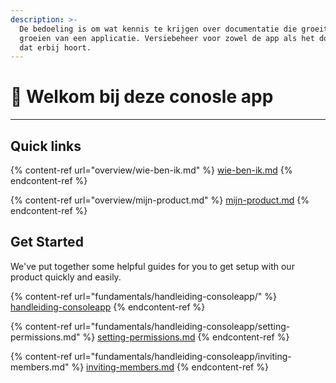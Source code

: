 ```yaml
---
description: >-
  De bedoeling is om wat kennis te krijgen over documentatie die groeit, bij het
  groeien van een applicatie. Versiebeheer voor zowel de app als het document
  dat erbij hoort.
---
```


# 👋 Welkom bij deze conosle app

****

##

## Quick links

{% content-ref url="overview/wie-ben-ik.md" %}
[wie-ben-ik.md](overview/wie-ben-ik.md)
{% endcontent-ref %}

{% content-ref url="overview/mijn-product.md" %}
[mijn-product.md](overview/mijn-product.md)
{% endcontent-ref %}

## Get Started

We've put together some helpful guides for you to get setup with our product quickly and easily.

{% content-ref url="fundamentals/handleiding-consoleapp/" %}
[handleiding-consoleapp](fundamentals/handleiding-consoleapp/)
{% endcontent-ref %}

{% content-ref url="fundamentals/handleiding-consoleapp/setting-permissions.md" %}
[setting-permissions.md](fundamentals/handleiding-consoleapp/setting-permissions.md)
{% endcontent-ref %}

{% content-ref url="fundamentals/handleiding-consoleapp/inviting-members.md" %}
[inviting-members.md](fundamentals/handleiding-consoleapp/inviting-members.md)
{% endcontent-ref %}
